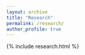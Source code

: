 ```yaml
---
layout: archive
title: "Research"
permalink: /research/
author_profile: true
---
```



{% include research.html %}
